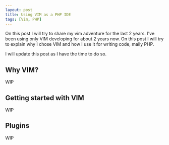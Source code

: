 ```yaml
---
layout: post
title: Using VIM as a PHP IDE
tags: [Vim, PHP]
---
```


On this post I will try to share my vim adventure for the last 2 years. I've
been using only VIM developing for about 2 years now. On this post I will try
to explain why I chose VIM and how I use it for writing code, maily PHP.

I will update this post as I have the time to do so.

## Why VIM?

WIP

## Getting started with VIM

WIP

## Plugins

WIP
